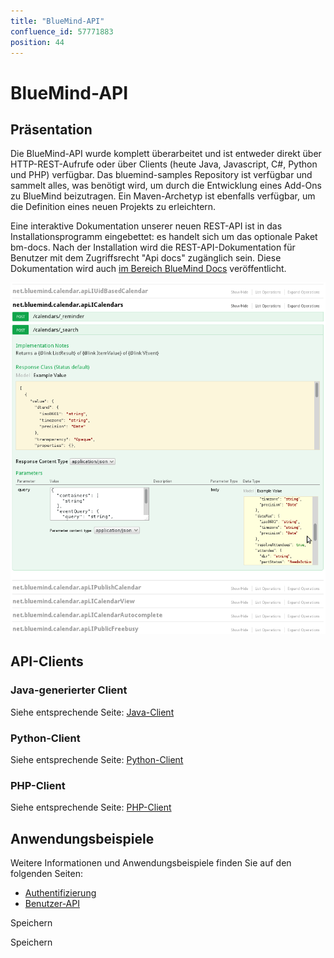 ```yaml
---
title: "BlueMind-API"
confluence_id: 57771883
position: 44
---
```

# BlueMind-API


## Präsentation

Die BlueMind-API wurde komplett überarbeitet und ist entweder direkt über HTTP-REST-Aufrufe oder über Clients (heute Java, Javascript, C#, Python und PHP) verfügbar. Das bluemind-samples Repository ist verfügbar und sammelt alles, was benötigt wird, um durch die Entwicklung eines Add-Ons zu BlueMind beizutragen. Ein Maven-Archetyp ist ebenfalls verfügbar, um die Definition eines neuen Projekts zu erleichtern.

Eine interaktive Dokumentation unserer neuen REST-API ist in das Installationsprogramm eingebettet: es handelt sich um das optionale Paket bm-docs. Nach der Installation wird die REST-API-Dokumentation für Benutzer mit dem Zugriffsrecht "Api docs" zugänglich sein. Diese Dokumentation wird auch [im Bereich BlueMind Docs](https://forge.bluemind.net/apidoc/) veröffentlicht.


 ![](../../attachments/57771883/57771884.png) 

 


 

## API-Clients

### Java-generierter Client

Siehe entsprechende Seite: [Java-Client](/Guide_du_développeur/API_BlueMind/Client_Java/)

### Python-Client

Siehe entsprechende Seite: [Python-Client](/Guide_du_développeur/API_BlueMind/Client_Python/)

### PHP-Client

Siehe entsprechende Seite: [PHP-Client](/Guide_du_développeur/API_BlueMind/Client_PHP/)

## Anwendungsbeispiele

Weitere Informationen und Anwendungsbeispiele finden Sie auf den folgenden Seiten:

- [Authentifizierung](/Guide_du_développeur/API_BlueMind/Authentification/)
- [Benutzer-API](/Guide_du_développeur/API_BlueMind/API_d_utilisateurs/)


Speichern

Speichern


